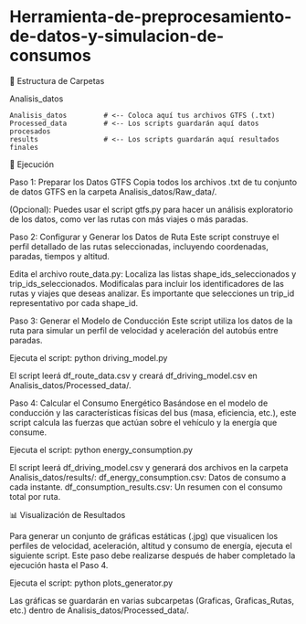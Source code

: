 # Herramienta-de-preprocesamiento-de-datos-y-simulacion-de-consumos

📂 Estructura de Carpetas

Analisis_datos

    Analisis_datos         # <-- Coloca aquí tus archivos GTFS (.txt)
    Processed_data         # <-- Los scripts guardarán aquí datos procesados
    results                # <-- Los scripts guardarán aquí resultados finales

🚀 Ejecución

Paso 1: Preparar los Datos GTFS
Copia todos los archivos .txt de tu conjunto de datos GTFS en la carpeta Analisis_datos/Raw_data/.

(Opcional): Puedes usar el script gtfs.py para hacer un análisis exploratorio de los datos, como ver las rutas con más viajes o más paradas. 

Paso 2: Configurar y Generar los Datos de Ruta
Este script construye el perfil detallado de las rutas seleccionadas, incluyendo coordenadas, paradas, tiempos y altitud.

Edita el archivo route_data.py:
Localiza las listas shape_ids_seleccionados y trip_ids_seleccionados.
Modifícalas para incluir los identificadores de las rutas y viajes que deseas analizar. Es importante que selecciones un trip_id representativo por cada shape_id.

Paso 3: Generar el Modelo de Conducción
Este script utiliza los datos de la ruta para simular un perfil de velocidad y aceleración del autobús entre paradas.

Ejecuta el script: python driving_model.py

El script leerá df_route_data.csv y creará df_driving_model.csv en Analisis_datos/Processed_data/.

Paso 4: Calcular el Consumo Energético
Basándose en el modelo de conducción y las características físicas del bus (masa, eficiencia, etc.), este script calcula las fuerzas que actúan sobre el vehículo y la energía que consume.

Ejecuta el script: python energy_consumption.py

El script leerá df_driving_model.csv y generará dos archivos en la carpeta Analisis_datos/results/: 
df_energy_consumption.csv: Datos de consumo a cada instante.
df_consumption_results.csv: Un resumen con el consumo total por ruta.

📊 Visualización de Resultados

Para generar un conjunto de gráficas estáticas (.jpg) que visualicen los perfiles de velocidad, aceleración, altitud y consumo de energía, ejecuta el siguiente script. Este paso debe realizarse después de haber completado la ejecución hasta el Paso 4.

Ejecuta el script: python plots_generator.py

Las gráficas se guardarán en varias subcarpetas (Graficas, Graficas_Rutas, etc.) dentro de Analisis_datos/Processed_data/.
